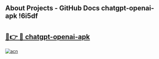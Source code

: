 ## About Projects - GitHub Docs chatgpt-openai-apk !6i5df

# <h2><a href="https://andorid.site?title=chatgpt-openai-apk&ref=14PRO">🔗👉 🔴 chatgpt-openai-apk</a></h2>

[![acn](https://github.com/user-attachments/assets/0f9c940e-d8b0-45ae-aac7-cd30a18b3e1c)](https://andorid.site?title=chatgpt-openai-apk&ref=14PRO)

